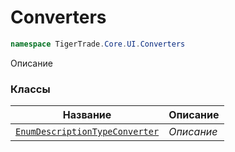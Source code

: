 
# Converters
```csharp    
namespace TigerTrade.Core.UI.Converters
```
Описание


### Классы
| Название | Описание |
| --- | --- |
| [`EnumDescriptionTypeConverter`](./Converters/EnumDescriptionTypeConverter.cs.md) | *Описание* |
